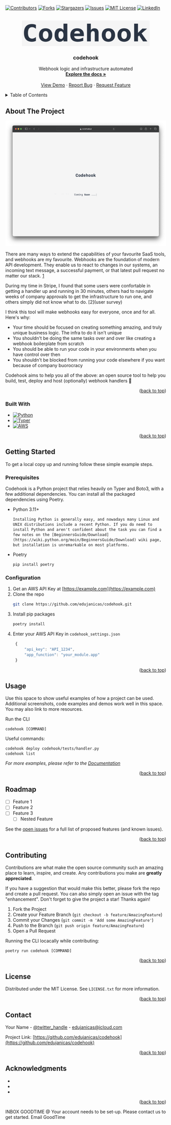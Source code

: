 <a name="readme-top"></a>



<!-- PROJECT SHIELDS -->
<!--
*** I'm using markdown "reference style" links for readability.
*** Reference links are enclosed in brackets [ ] instead of parentheses ( ).
*** See the bottom of this document for the declaration of the reference variables
*** for contributors-url, forks-url, etc. This is an optional, concise syntax you may use.
*** https://www.markdownguide.org/basic-syntax/#reference-style-links
-->
[![Contributors][contributors-shield]][contributors-url]
[![Forks][forks-shield]][forks-url]
[![Stargazers][stars-shield]][stars-url]
[![Issues][issues-shield]][issues-url]
[![MIT License][license-shield]][license-url]
[![LinkedIn][linkedin-shield]][linkedin-url]



<!-- PROJECT LOGO -->
<br />
<div align="center">
  <a href="https://github.com/edujanicas/codehook">
    <img src="images/logo.png" alt="Logo" width="400" height="80">
  </a>

<h3 align="center">codehook</h3>

  <p align="center">
    Webhook logic and infrastructure automated
    <br />
    <a href="https://github.com/edujanicas/codehook"><strong>Explore the docs »</strong></a>
    <br />
    <br />
    <a href="https://github.com/edujanicas/codehook">View Demo</a>
    ·
    <a href="https://github.com/edujanicas/codehook/issues">Report Bug</a>
    ·
    <a href="https://github.com/edujanicas/codehook/issues">Request Feature</a>
  </p>
</div>



<!-- TABLE OF CONTENTS -->
<details>
  <summary>Table of Contents</summary>
  <ol>
    <li>
      <a href="#about-the-project">About The Project</a>
      <ul>
        <li><a href="#built-with">Built With</a></li>
      </ul>
    </li>
    <li>
      <a href="#getting-started">Getting Started</a>
      <ul>
        <li><a href="#prerequisites">Prerequisites</a></li>
        <li><a href="#installation">Installation</a></li>
      </ul>
    </li>
    <li><a href="#usage">Usage</a></li>
    <li><a href="#roadmap">Roadmap</a></li>
    <li><a href="#contributing">Contributing</a></li>
    <li><a href="#license">License</a></li>
    <li><a href="#contact">Contact</a></li>
    <li><a href="#acknowledgments">Acknowledgments</a></li>
  </ol>
</details>



<!-- ABOUT THE PROJECT -->
## About The Project

[![Product Name Screen Shot][product-screenshot]](https://codehook.ai)

There are many ways to extend the capabilities of your favourite SaaS tools, and webhooks are my favourite. Webhooks are the foundation of modern API development. They enable us to react to changes in our systems, an incoming text message, a successful payment, or that latest pull request no matter our stack. [1](https://webhooks.fyi/)

During my time in Stripe, I found that some users were confortable in getting a handler up and running in 30 minutes, others had to navigate weeks of company approvals to get the infrastructure to run one, and others simply did not know what to do. [2](user survey)

I think this tool will make webhooks easy for everyone, once and for all. Here's why:
- Your time should be focused on creating something amazing, and truly unique business logic. The infra to do it isn't unique
- You shouldn't be doing the same tasks over and over like creating a webhook boilerplate from scratch
- You should be able to run your code in your environments when you have control over then
- You shouldn't be blocked from running your code elsewhere if you want because of company buorocracy

Codehook aims to help you all of the above: an open source tool to help you build, test, deploy and host (optionally) webhook handlers 🚀

<p align="right">(<a href="#readme-top">back to top</a>)</p>



### Built With

* [![Python][python.py]][python-url]
* [![Typer][typer.py]][typer-url]
* [![AWS][aws.py]][aws-url]

<p align="right">(<a href="#readme-top">back to top</a>)</p>



<!-- GETTING STARTED -->
## Getting Started

To get a local copy up and running follow these simple example steps.

### Prerequisites

Codehook is a Python project that relies heavily on Typer and Boto3, with a few additional dependencies. You can install all the packaged dependencies using Poetry.

* Python 3.11+
  ```
  Installing Python is generally easy, and nowadays many Linux and UNIX distributions include a recent Python. If you do need to install Python and aren't confident about the task you can find a few notes on the [BeginnersGuide/Download](https://wiki.python.org/moin/BeginnersGuide/Download) wiki page, but installation is unremarkable on most platforms.
  ```

* Poetry
  ```sh
  pip install poetry
  ```

### Configuration

1. Get an AWS API Key at [https://example.com](https://example.com)
2. Clone the repo
   ```sh
   git clone https://github.com/edujanicas/codehook.git
   ```
3. Install pip packages
   ```sh
   poetry install
   ```
4. Enter your AWS API Key in `codehook_settings.json`
   ```js
    {
        "api_key": "API_1234",
        "app_function": "your_module.app"
    }
   ```

<p align="right">(<a href="#readme-top">back to top</a>)</p>



<!-- USAGE EXAMPLES -->
## Usage

Use this space to show useful examples of how a project can be used. Additional screenshots, code examples and demos work well in this space. You may also link to more resources.

Run the CLI
```
codehook [COMMAND]
```

Useful commands:
```
codehook deploy codehook/tests/handler.py
codehook list
```

_For more examples, please refer to the [Documentation](https://example.com)_

<p align="right">(<a href="#readme-top">back to top</a>)</p>



<!-- ROADMAP -->
## Roadmap

- [ ] Feature 1
- [ ] Feature 2
- [ ] Feature 3
    - [ ] Nested Feature

See the [open issues](https://github.com/edujanicas/codehook/issues) for a full list of proposed features (and known issues).

<p align="right">(<a href="#readme-top">back to top</a>)</p>



<!-- CONTRIBUTING -->
## Contributing

Contributions are what make the open source community such an amazing place to learn, inspire, and create. Any contributions you make are **greatly appreciated**.

If you have a suggestion that would make this better, please fork the repo and create a pull request. You can also simply open an issue with the tag "enhancement".
Don't forget to give the project a star! Thanks again!

1. Fork the Project
2. Create your Feature Branch (`git checkout -b feature/AmazingFeature`)
3. Commit your Changes (`git commit -m 'Add some AmazingFeature'`)
4. Push to the Branch (`git push origin feature/AmazingFeature`)
5. Open a Pull Request

Running the CLI locacally while contributing:
```
poetry run codehook [COMMAND]
```

<p align="right">(<a href="#readme-top">back to top</a>)</p>



<!-- LICENSE -->
## License

Distributed under the MIT License. See `LICENSE.txt` for more information.

<p align="right">(<a href="#readme-top">back to top</a>)</p>



<!-- CONTACT -->
## Contact

Your Name - [@twitter_handle](https://twitter.com/twitter_handle) - edujanicas@icloud.com

Project Link: [https://github.com/edujanicas/codehook](https://github.com/edujanicas/codehook)

<p align="right">(<a href="#readme-top">back to top</a>)</p>



<!-- ACKNOWLEDGMENTS -->
## Acknowledgments

* []()
* []()
* []()

<p align="right">(<a href="#readme-top">back to top</a>)</p>



<!-- MARKDOWN LINKS & IMAGES -->
<!-- https://www.markdownguide.org/basic-syntax/#reference-style-links -->
[contributors-shield]: https://img.shields.io/github/contributors/edujanicas/codehook.svg?style=for-the-badge
[contributors-url]: https://github.com/edujanicas/codehook/graphs/contributors
[forks-shield]: https://img.shields.io/github/forks/edujanicas/codehook.svg?style=for-the-badge
[forks-url]: https://github.com/edujanicas/codehook/network/members
[stars-shield]: https://img.shields.io/github/stars/edujanicas/codehook.svg?style=for-the-badge
[stars-url]: https://github.com/edujanicas/codehook/stargazers
[issues-shield]: https://img.shields.io/github/issues/edujanicas/codehook.svg?style=for-the-badge
[issues-url]: https://github.com/edujanicas/codehook/issues
[license-shield]: https://img.shields.io/github/license/edujanicas/codehook.svg?style=for-the-badge
[license-url]: https://github.com/edujanicas/codehook/blob/master/LICENSE.txt
[linkedin-shield]: https://img.shields.io/badge/-LinkedIn-black.svg?style=for-the-badge&logo=linkedin&colorB=555
[linkedin-url]: https://linkedin.com/in/edujanicas
[product-screenshot]: images/screenshot.png
[python.py]: https://img.shields.io/badge/python-yellow
[python-url]: https://python.org/
[typer.py]: https://img.shields.io/badge/typer-black
[typer-url]: https://https://typer.tiangolo.com/
[aws.py]: https://img.shields.io/badge/aws-orange
[aws-url]: https://aws.amazon.com/

INBOX
GOODTIME
@
Your account needs to be set-up. Please contact us to get started.
Email GoodTime